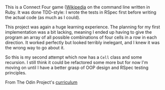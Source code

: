 This is a Connect Four game ([Wikipedia](https://en.wikipedia.org/wiki/Connect_Four) on the command line written in Ruby. It was done TDD-style: I wrote the tests in RSpec first before writing the actual code (as much as I could).  

This project was again a huge learning experience. The planning for my first implementation was a bit lacking, meaning I ended up having to give the program an array of all possible combinations of four cells in a row in each direction. It worked perfectly but looked terribly inelegant, and I knew it was the wrong way to go about it. 

So this is my second attempt which now has a `Cell` class and some recursion. I still think it could be refactored some more but for now I'm moving on until I have a better grasp of OOP design and RSpec testing principles. 

From The Odin Project's [curriculum](https://www.theodinproject.com/courses/ruby-programming/lessons/testing-your-ruby-code)